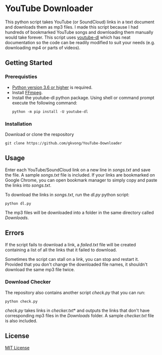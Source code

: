 # YouTube Downloader
This python script takes YouTube (or SoundCloud) links in a text document and downloads them as mp3 files. I made this script because I had hundreds of bookmarked YouTube songs and downloading them manually would take forever. This script uses [youtube-dl](https://github.com/ytdl-org/youtube-dl) which has neat documentation so the code can be readily modified to suit your needs (e.g. downloading mp4 or parts of videos).

## Getting Started

### Prerequisties
* [Python version 3.6 or higher](https://www.python.org/downloads/) is required.
* Install [FFmpeg](https://www.ffmpeg.org/).
* Install the youtube-dl python package. Using shell or command prompt execute the following command:
  ```
  python -m pip install -U youtube-dl
  ```
  
### Installation
Download or clone the respository
```
git clone https://github.com/gkvong/YouTube-Downloader
```

## Usage
Enter each YouTube/SoundCloud link on a new line in *songs.txt* and save the file. A sample *songs.txt* file is included. If your links are bookmarked on Google Chrome, you can open bookmark manager to simply copy and paste the links into *songs.txt*.

To download the links in *songs.txt*, run the *dl.py* python script:
```
python dl.py
```
The mp3 files will be downloaded into a folder in the same directory called *Downloads*.

## Errors
If the script fails to download a link, a *failed.txt* file will be created containing a list of all the links that it failed to download.

Sometimes the script can stall on a link, you can stop and restart it. Provided that you don't change the downloaded file names, it shouldn't download the same mp3 file twice.

### Download Checker
The repository also contains another script *check.py* that you can run:
```
python check.py
```
*check.py* takes links in *checker.txt** and outputs the links that don't have corresponding mp3 files in the *Downloads* folder. A sample *checker.txt* file is also included.

## License
[MIT License](LICENSE)
